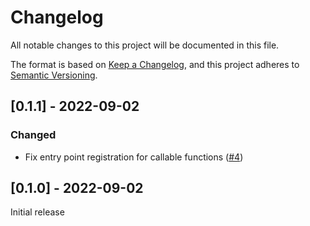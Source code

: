 # Changelog
All notable changes to this project will be documented in this file.

The format is based on [Keep a Changelog](https://keepachangelog.com/en/1.0.0/),
and this project adheres to [Semantic Versioning](https://semver.org/spec/v2.0.0.html).

## [0.1.1] - 2022-09-02

### Changed

 - Fix entry point registration for callable functions ([#4](https://github.com/pyodide/pyodide-cli/pull/2))

## [0.1.0] - 2022-09-02

Initial release
